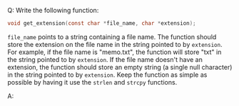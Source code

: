 Q: Write the following function:

```c
void get_extension(const char *file_name, char *extension);
```

`file_name` points to a string containing a file name. The function should store
the extension on the file name in the string pointed to by `extension`. For
example, if the file name is "memo.txt", the function will store "txt" in the
string pointed to by `extension`. If the file name doesn't have an extension,
the function should store an empty string (a single null character) in the
string pointed to by `extension`. Keep the function as simple as possible by
having it use the `strlen` and `strcpy` functions.

A:
